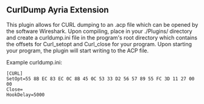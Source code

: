 CurlDump Ayria Extension
---

This plugin allows for CURL dumping to an .acp file which can be opened by the software Wireshark. Upon compiling, place in your ./Plugins/ directory and create a curldump.ini file in the program's root directory which contains the offsets for Curl_setopt and Curl_close for your program. Upon starting your program, the plugin will start writing to the ACP file.

Example curldump.ini:
```
[CURL]
SetOpt=55 8B EC 83 EC 0C 8B 45 0C 53 33 D2 56 57 89 55 FC 3D 11 27 00 00
Close=
HookDelay=5000
```